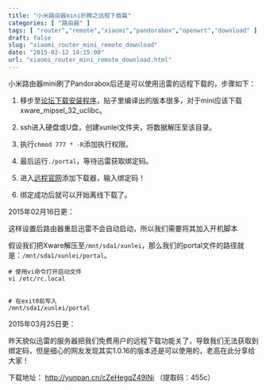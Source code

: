 ```yaml
---
title: "小米路由器mini折腾之远程下载篇"
categories: [ "路由器" ]
tags: [ "router","remote","xiaomi","pandorabox","openwrt","download" ]
draft: false
slug: "xiaomi_router_mini_remote_download"
date: "2015-02-12 14:15:00"
url: "xiaomi_router_mini_remote_download.html"
---
```


小米路由器mini刷了Pandorabox后还是可以使用迅雷的远程下载的，步骤如下：


<!--more-->


 1. 移步至[论坛下载安装程序][1]，贴子里编译出的版本很多，对于mini应该下载 xware_mipsel_32_uclibc。
    
 1. ssh进入硬盘或U盘，创建xunlei文件夹，将数据解压至该目录。
    
 1. 执行`chmod 777 * -R`添加执行权限。
    
 1. 最后运行`./portal`，等待迅雷获取绑定码。

 1. 进入[远程官网][2]添加下载器，输入绑定码！
    
 1. 绑定成功后就可以开始离线下载了。


2015年02月16日更：

这样设置后路由器重启迅雷不会自动启动，所以我们需要将其加入开机脚本

假设我们把Xware解压至`/mnt/sda1/xunlei`，那么我们的portal文件的路径就是：`/mnt/sda1/xunlei/portal`。

```
# 使用vi命令打开启动文件
vi /etc/rc.local


# 在exit0前写入
/mnt/sda1/xunlei/portal
```

2015年03月25日更：

昨天貌似迅雷的服务器把我们免费用户的远程下载功能关了，导致我们无法获取到绑定码，但是细心的网友发现其实1.0.16的版本还是可以使用的，老高在此分享给大家！

下载地址： http://yunpan.cn/cZeHegqZ49INi （提取码：455c）


  [1]: http://g.xunlei.com/thread-12545-1-1.html
  [2]: http://yuancheng.xunlei.com/